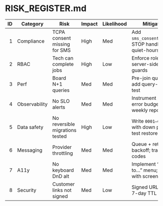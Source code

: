 # RISK_REGISTER.md

| ID | Category | Risk | Impact | Likelihood | Mitigation | Owner | Due | Status |
|---:|---|---|---|---|---|---|---|---|
| 1 | Compliance | TCPA consent missing for SMS | High | Med | Add `sms_consent_status`, STOP handler, quiet-hours guard | Jesus | 2025-08-05 | Open |
| 2 | RBAC | Tech can complete jobs | High | Low | Enforce role checks server-side + UI guards | Jesus | 2025-08-01 | Open |
| 3 | Perf | Board N+1 queries | Med | Med | Pre-join queries; add query-count test | Jesus | 2025-08-08 | Open |
| 4 | Observability | No SLO alerts | Med | Med | Instrument p95, error budgets; weekly report | Jesus | 2025-08-12 | Open |
| 5 | Data safety | No reversible migrations tested | High | Low | Write `0001–0003` with down paths; test restore | Jesus | 2025-08-02 | Open |
| 6 | Messaging | Provider throttling | Med | Med | Queue + retry with backoff; track error codes | Jesus | 2025-08-15 | Open |
| 7 | A11y | No keyboard DnD alt | Med | Med | Implement “Move to…” menu; test with screen reader | Jesus | 2025-08-06 | Open |
| 8 | Security | Customer links not signed | Med | Low | Signed URLs with 7-day TTL | Jesus | 2025-08-20 | Planned |
